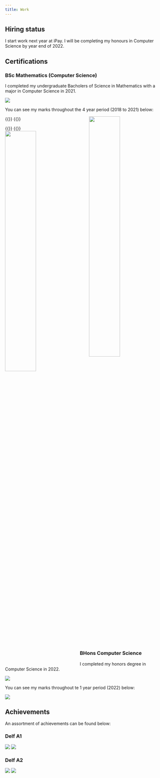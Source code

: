```yaml
---
title: Work
---
```


## Hiring status

I start work next year at iPay. I will be completing my honours in Computer Science by year end of 2022.

## Certifications

### BSc Mathematics (Computer Science)

I completed my undergraduate Bacholers of Science in Mathematics with a major in Computer Science in 2021.

![](/img/cv/degree.jpeg)

You can see my marks throughout the 4 year period (2018 to 2021) below:

{{<bruh>}}
<a href="/img/cv/academic_record_0.jpeg"><img src="/img/cv/academic_record_0.jpeg" width=45% height=45% style="float:right;gap;margin-left:20px"></a>
{{</bruh>}}

{{<bruh>}}
<a href="/img/cv/academic_record_1.jpeg"><img src="/img/cv/academic_record_1.jpeg" width=45% height=45% style="float:left;gap;margin-right:20px"></a>
{{</bruh>}}

### BHons Computer Science

I completed my honors degree in Computer Science in 2022.

![](/img/cv/honors.jpeg)

You can see my marks throughout te 1 year period (2022) below:

![](/img/cv/academic_record_3.jpeg)

## Achievements

An assortment of achievements can be found below:

### Delf A1

![](/img/cv/delf_a1_0.jpg)
![](/img/cv/delf_a1_1.jpg)

### Delf A2

![](/img/cv/delf_a2_0.jpg)
![](/img/cv/delf_a2_1.jpg)